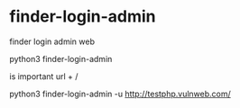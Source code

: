 # finder-login-admin
finder login admin web

python3 finder-login-admin 

is important   url + /

python3 finder-login-admin -u http://testphp.vulnweb.com/

